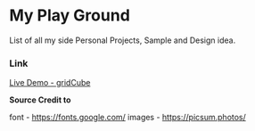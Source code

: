 # My Play Ground

List of all my side Personal Projects, Sample and Design idea.

### Link

[Live Demo - gridCube](https://nozky.github.io/playground/gridCube/)

**Source Credit to**

font - https://fonts.google.com/
images - https://picsum.photos/
